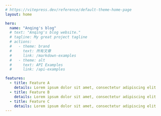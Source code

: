 ```yaml
---
# https://vitepress.dev/reference/default-theme-home-page
layout: home

hero:
  name: "Anqing's blog"
  # text: "Anqing's blog website."
  # tagline: My great project tagline
  # actions:
  #   - theme: brand
  #     text: 所有文章
  #     link: /markdown-examples
  #   - theme: alt
  #     text: API Examples
  #     link: /api-examples

features:
  - title: Feature A
    details: Lorem ipsum dolor sit amet, consectetur adipiscing elit
  - title: Feature B
    details: Lorem ipsum dolor sit amet, consectetur adipiscing elit
  - title: Feature C
    details: Lorem ipsum dolor sit amet, consectetur adipiscing elit
---
```


